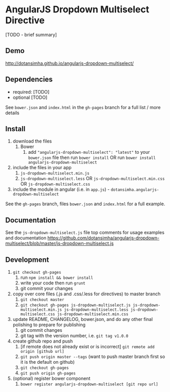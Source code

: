 # AngularJS Dropdown Multiselect Directive

[TODO - brief summary]

## Demo
http://dotansimha.github.io/angularjs-dropdown-multiselect/

## Dependencies
- required:
	[TODO]
- optional
	[TODO]

See `bower.json` and `index.html` in the `gh-pages` branch for a full list / more details

## Install
1. download the files
	1. Bower
		1. add `"angularjs-dropdown-multiselect": "latest"` to your `bower.json` file then run `bower install` OR run `bower install angularjs-dropdown-multiselect`
2. include the files in your app
	1. `js-dropdown-multiselect.min.js`
	2. `js-dropdown-multiselect.less` OR `js-dropdown-multiselect.min.css` OR `js-dropdown-multiselect.css`
3. include the module in angular (i.e. in `app.js`) - `dotansimha.angularjs-dropdown-multiselect`

See the `gh-pages` branch, files `bower.json` and `index.html` for a full example.


## Documentation
See the `js-dropdown-multiselect.js` file top comments for usage examples and documentation
https://github.com/dotansimha/angularjs-dropdown-multiselect/blob/master/js-dropdown-multiselect.js


## Development

1. `git checkout gh-pages`
	1. run `npm install && bower install`
	2. write your code then run `grunt`
	3. git commit your changes
2. copy over core files (.js and .css/.less for directives) to master branch
	1. `git checkout master`
	2. `git checkout gh-pages js-dropdown-multiselect.js js-dropdown-multiselect.min.js js-dropdown-multiselect.less js-dropdown-multiselect.css js-dropdown-multiselect.min.css`
3. update README, CHANGELOG, bower.json, and do any other final polishing to prepare for publishing
	1. git commit changes
	2. git tag with the version number, i.e. `git tag v1.0.0`
4. create github repo and push
	1. [if remote does not already exist or is incorrect] `git remote add origin [github url]`
	2. `git push origin master --tags` (want to push master branch first so it is the default on github)
	3. `git checkout gh-pages`
	4. `git push origin gh-pages`
5. (optional) register bower component
	1. `bower register angularjs-dropdown-multiselect [git repo url]`
